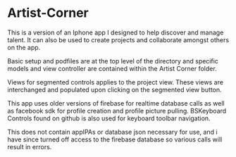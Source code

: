 # Artist-Corner

This is a version of an Iphone app I designed to help discover and manage talent.  It can also be used to create projects and collaborate amongst others on the app.

Basic setup and podfiles are at the top level of the directory and specific models and view controller are contained within the Artist Corner folder.

Views for segmented controls applies to the project view. These views are interchanged and populated upon clicking on the segmented view button.

This app uses older versions of firebase for realtime database calls as well as facebook sdk for profile creation and profile picture pulling. BSKeyboard Controls
found on github is also used for keyboard toolbar navigation.

This does not contain appIPAs or database json necessary for use, and i have since turned off access to the firebase database so various calls will result in errors.
